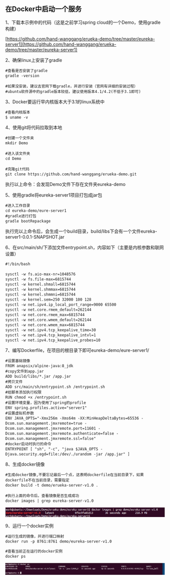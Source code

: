 ## 在Docker中启动一个服务

1、下载本示例中的代码（这是之前学习spring cloud的一个Demo，使用gradle构建）

[https://github.com/hand-wanggang/erueka-demo/tree/master/eureka-server1](https://github.com/hand-wanggang/erueka-demo/tree/master/eureka-server1)

2、确保linux上安装了gradle

```
#查看是否安装了gradle
gradle -version

#如果没安装，建议去官网下载gradle，并进行安装（官网有详细的安装过程）
#ubuntu软件源中的gradle版本较低，建议使用版本4.1/4.2(不低于3.1即可)
```

3、Docker要运行早内核版本大于3.1的linux系统中

```
#查看内核版本
$ uname -v
```

4、使用git将代码拉取到本地

```
#创建一个文件夹
mkdir Demo

#进入该文件夹
cd Demo

#克隆git代码
git clone https://github.com/hand-wanggang/erueka-demo.git
```

执行以上命令：会发现Demo文件下存在文件夹eureka-demo

5、使用gradle将eureka-server1项目打包成jar包

```
#进入工作目录
cd eureka-demo/eure-server1
#gradle进行打包
gradle bootRepackage
```

执行完以上命令后，会生成一个build目录，build/libs下会有一个文件eureka-server1-0.0.1-SNAPSHOT.jar

6、在src/main/sh/下添加文件entrypoint.sh，内容如下（主要是内核参数和联网设置）

```
#!/bin/bash

sysctl -w fs.aio-max-nr=1048576
sysctl -w fs.file-max=6815744
sysctl -w kernel.shmall=6815744
sysctl -w kernel.shmmax=6815744
sysctl -w kernel.shmmni=6815744
sysctl -w kernel.sem=250 32000 100 128
sysctl -w net.ipv4.ip_local_port_range=9000 65500
sysctl -w net.core.rmem_default=262144
sysctl -w net.core.rmem_max=6815744
sysctl -w net.core.wmem_default=262144
sysctl -w net.core.wmem_max=6815744
sysctl -w net.ipv4.tcp_keepalive_time=30
sysctl -w net.ipv4.tcp_keepalive_intvl=1
sysctl -w net.ipv4.tcp_keepalive_probes=10
```

7、编写Dockerfile，在项目的根目录下即可eureka-demo/eure-server1/

```
#设置基础镜像
FROM anapsix/alpine-java:8_jdk
#copy文件到app.jar
ADD build/libs/*.jar /app.jar
#拷贝文件
ADD src/main/sh/entrypoint.sh /entrypoint.sh
#给脚本添加执行权限
RUN chmod +x /entrypoint.sh
#设置环境变量，因为使用了spring的profile
ENV spring.profiles.active="server1"
#设置虚拟机参数
ENV JAVA_OPTS="-Xmx256m -Xms64m -XX:MinHeapDeltaBytes=65536 -Dcom.sun.management.jmxremote=true -Dcom.sun.management.jmxremote.port=11601 -Dcom.sun.management.jmxremote.authenticate=false -Dcom.sun.management.jmxremote.ssl=false"
#docker启动时执行的命令
ENTRYPOINT [ "sh", "-c", "java $JAVA_OPTS -Djava.security.egd=file:/dev/./urandom -jar /app.jar" ]
```

8、生成docker镜像

```
#生成docker镜像,不要忘记最后一个点，这表明dockerfile在当前目录下，如果dockerfile不在当前目录，需要指定
docker build -t demo/erueka-server-v1.0 .

#执行上面的命令后，查看镜像是否生成成功
docker images | grep eureka-server-v1.0

```

![](/assets/import-docker-1.png)

9、运行一个docker实例

```
#运行生成的镜像，并进行端口映射
docker run -p 8761:8761 demo/eureka-server-v1.0
```

```
#查看当前正在运行的docker实例
docker ps
```

![](/assets/import.png)


